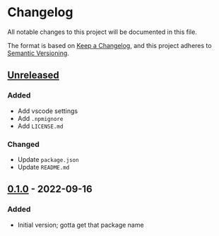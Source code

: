 # Changelog

All notable changes to this project will be documented in this file.

The format is based on [Keep a Changelog][keep-a-changelog], and this project adheres to [Semantic Versioning][semver].


## [Unreleased]
### Added
- Add vscode settings
- Add `.npmignore`
- Add `LICENSE.md`
### Changed
- Update `package.json`
- Update `README.md`


## [0.1.0] - 2022-09-16
### Added
- Initial version; gotta get that package name


[keep-a-changelog]: https://keepachangelog.com/en/1.0.0/
[semver]: https://semver.org/spec/v2.0.0.html

[Unreleased]: https://github.com/tcd/svg4react/compare/v0.1.0...HEAD
[0.1.0]: https://github.com/tcd/svg4react/releases/tag/v0.1.0
